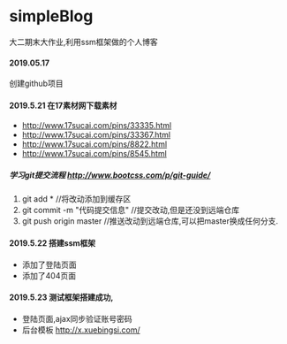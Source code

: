 ﻿# simpleBlog

大二期末大作业,利用ssm框架做的个人博客

#### 2019.05.17

创建github项目

#### 2019.5.21 在17素材网下载素材

- http://www.17sucai.com/pins/33335.html
- http://www.17sucai.com/pins/33367.html
- http://www.17sucai.com/pins/8822.html
- http://www.17sucai.com/pins/8545.html

##### 学习git提交流程 <http://www.bootcss.com/p/git-guide/>

1. git add *		//将改动添加到缓存区
2. git commit -m "代码提交信息"             //提交改动,但是还没到远端仓库
3. git push origin master              //推送改动到远端仓库,可以把master换成任何分支.

#### 2019.5.22 搭建ssm框架

* 添加了登陆页面
* 添加了404页面

#### 2019.5.23 测试框架搭建成功,

* 登陆页面,ajax同步验证账号密码
* 后台模板 <http://x.xuebingsi.com/>